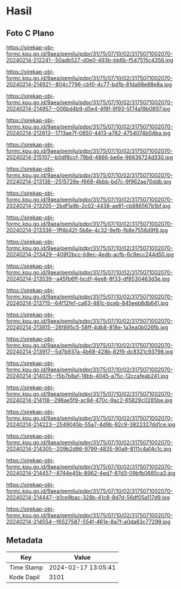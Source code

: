 # Hasil

## Foto C Plano

https://sirekap-obj-formc.kpu.go.id/9aea/pemilu/pdpr/31/75/07/10/02/3175071002070-20240214-212241--50adb527-d0e0-493b-bb6b-f547515c4356.jpg

https://sirekap-obj-formc.kpu.go.id/9aea/pemilu/pdpr/31/75/07/10/02/3175071002070-20240214-214921--804c7796-cb10-4c77-bd1b-81da98e88e8a.jpg

https://sirekap-obj-formc.kpu.go.id/9aea/pemilu/pdpr/31/75/07/10/02/3175071002070-20240214-214957--006bd4b9-d5e4-4f8f-9f93-5f74a19b0897.jpg

https://sirekap-obj-formc.kpu.go.id/9aea/pemilu/pdpr/31/75/07/10/02/3175071002070-20240214-212613--1713ae7f-0850-4413-a782-4754074b04ba.jpg

https://sirekap-obj-formc.kpu.go.id/9aea/pemilu/pdpr/31/75/07/10/02/3175071002070-20240214-215107--b0df8ccf-79b6-4866-be6e-96636724d330.jpg

https://sirekap-obj-formc.kpu.go.id/9aea/pemilu/pdpr/31/75/07/10/02/3175071002070-20240214-213136--2515728e-f668-4bbb-bd7c-9f962ae70ddb.jpg

https://sirekap-obj-formc.kpu.go.id/9aea/pemilu/pdpr/31/75/07/10/02/3175071002070-20240214-213205--2bdf1a9b-2c02-4438-ae81-cb886567b1bf.jpg

https://sirekap-obj-formc.kpu.go.id/9aea/pemilu/pdpr/31/75/07/10/02/3175071002070-20240214-213336--1ff4b42f-5b8e-4c32-9efb-fb8e7556d9f8.jpg

https://sirekap-obj-formc.kpu.go.id/9aea/pemilu/pdpr/31/75/07/10/02/3175071002070-20240214-213429--409f2bcc-b9ec-4edb-acfb-6c9ecc244d50.jpg

https://sirekap-obj-formc.kpu.go.id/9aea/pemilu/pdpr/31/75/07/10/02/3175071002070-20240214-213539--a45fb6ff-bcd1-4ee8-8f33-df8530463d3e.jpg

https://sirekap-obj-formc.kpu.go.id/9aea/pemilu/pdpr/31/75/07/10/02/3175071002070-20240214-213715--64f12fe1-ca63-481c-bceb-845eeb8db641.jpg

https://sirekap-obj-formc.kpu.go.id/9aea/pemilu/pdpr/31/75/07/10/02/3175071002070-20240214-213815--28f895c5-58ff-4db8-818e-1a3ea0b026fb.jpg

https://sirekap-obj-formc.kpu.go.id/9aea/pemilu/pdpr/31/75/07/10/02/3175071002070-20240214-213917--5d7b937a-4b68-428b-82f9-dc8321c93798.jpg

https://sirekap-obj-formc.kpu.go.id/9aea/pemilu/pdpr/31/75/07/10/02/3175071002070-20240214-214025--f5b7b8af-18bb-4045-a75c-12ccafeab241.jpg

https://sirekap-obj-formc.kpu.go.id/9aea/pemilu/pdpr/31/75/07/10/02/3175071002070-20240214-214118--296ae5f9-ac94-470c-9ac2-65829c0285be.jpg

https://sirekap-obj-formc.kpu.go.id/9aea/pemilu/pdpr/31/75/07/10/02/3175071002070-20240214-214223--2549045b-55a7-4d9b-92c9-3822327dd1ce.jpg

https://sirekap-obj-formc.kpu.go.id/9aea/pemilu/pdpr/31/75/07/10/02/3175071002070-20240214-214305--209b2d86-9799-4835-90a9-8111c4a14c1c.jpg

https://sirekap-obj-formc.kpu.go.id/9aea/pemilu/pdpr/31/75/07/10/02/3175071002070-20240214-214457--8744e45b-8962-4ed7-87d3-09bfb0685ca3.jpg

https://sirekap-obj-formc.kpu.go.id/9aea/pemilu/pdpr/31/75/07/10/02/3175071002070-20240214-214447--b1ce9bac-328b-41c8-8d7d-56df05a117d9.jpg

https://sirekap-obj-formc.kpu.go.id/9aea/pemilu/pdpr/31/75/07/10/02/3175071002070-20240214-214554--f6527587-554f-461e-8a7f-a0da63c77299.jpg


## Metadata

| Key        | Value               |
| ---------- | ------------------- |
| Time Stamp | 2024-02-17 13:05:41 |
| Kode Dapil | 3101                |



